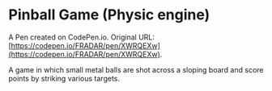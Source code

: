 # Pinball Game (Physic engine)

A Pen created on CodePen.io. Original URL: [https://codepen.io/FRADAR/pen/XWRQEXw](https://codepen.io/FRADAR/pen/XWRQEXw).

A game in which small metal balls are shot across a sloping board and score points by striking various targets.